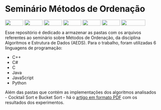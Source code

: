 # Seminário Métodos de Ordenação

<div style="display: inline-block;">
<img align="center" height="20px" width="60px" src="https://img.shields.io/badge/C%2B%2B-00599C?style=for-the-badge&logo=c%2B%2B&logoColor=white"/> 
<img align="center" height="20px" width="60px" src="https://img.shields.io/badge/java-%23ED8B00.svg?style=for-the-badge&logo=openjdk&logoColor=white"/> 
<img align="center" height="20px" width="60px" src="https://img.shields.io/badge/C-00599C?style=for-the-badge&logo=c&logoColor=white"/> 
<img align="center" height="20px" width="60px" src="https://img.shields.io/badge/C%23-239120?style=for-the-badge&logo=c-sharp&logoColor=white"/> 
<img align="center" height="20px" width="60px" src="https://img.shields.io/badge/JavaScript-F7DF1E?style=for-the-badge&logo=javascript&logoColor=black"/> 
<img align="center" height="20px" width="60px" src="https://img.shields.io/badge/python-3670A0?style=for-the-badge&logo=python&logoColor=ffdd54"/> 
<img align="center" height="20px" width="80px" src="https://img.shields.io/badge/Made%20for-VSCode-1f425f.svg"/> 
</a> 
</div>

<p> </p>
<p> </p>

<p align="justify">
  
</p>
Esse repositório é dedicado a armazenar as pastas com os arquivos referentes ao seminário sobre Métodos de Ordenação, da disciplina Algoritmos e Estrutura de Dados (AEDS). Para 
o trabalho, foram utilizadas 6 linguagens de programação:

- C++
- C#
- C
- Java
- JavaScript
- Python

Além das pastas que contém as implementações dos algoritmos analisados - Cocktail Sort e Bucket Sort - há o [artigo em formato PDF](https://github.com/JoaquimCruz/Metodos-de-Ordenacao/blob/main/Artigo_Metodos_Ordenacao.pdf) com os resultados dos experimentos.

